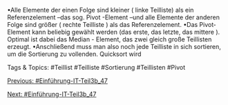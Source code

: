 •Alle Elemente der einen Folge sind kleiner ( linke Teilliste) als ein Referenzelement –das sog. Pivot -Element –und alle 
Elemente der anderen Folge sind größer ( rechte Teilliste ) als das Referenzelement.
•Das Pivot‐Element kann beliebig gewählt werden (das erste, das letzte, das mittere ). Optimal ist dabei das Median -
Element, das zwei gleich große Teillisten erzeugt.
•Anschließend muss man also noch jede Teilliste in sich sortieren, um die Sortierung zu vollenden. Quicksort wird 

   Tags & Topics:
   #Teillist
   #Teilliste
   #Sortierung
   #Teillisten
   #Pivot

[Previous: #Einführung-IT-Teil3b_47](Einführung-IT-Teil3b_47.md)

[Next: #Einführung-IT-Teil3b_47](Einführung-IT-Teil3b_47.md)